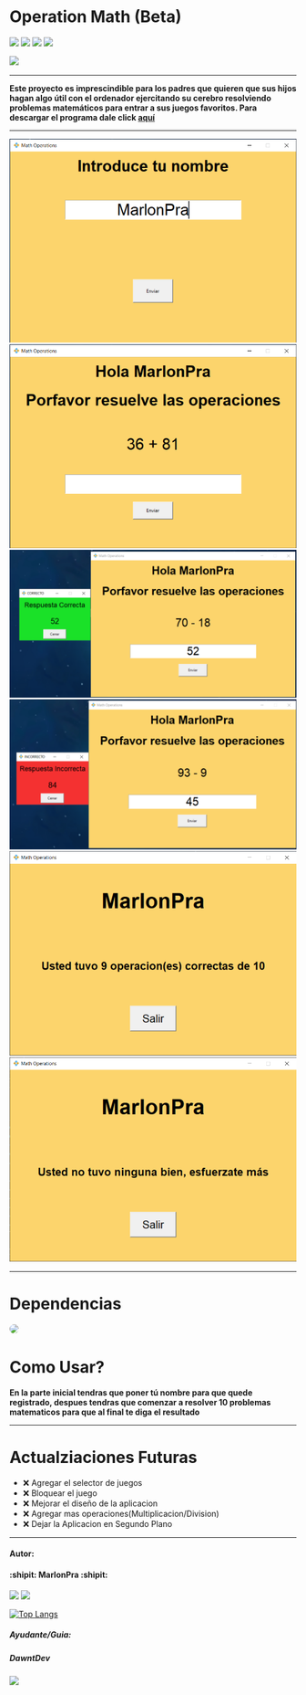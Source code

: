 # **Operation Math (Beta)** 

<a href="https://github.com/MarlonPra/operations-math/issues"><img src="https://img.shields.io/github/issues/MarlonPra/operations-math"></a> <a href="https://github.com/MarlonPra/operations-math/fork"><img src="https://img.shields.io/github/forks/MarlonPra/operations-math"></a> <a href="https://github.com/MarlonPra/operations-math"><img src="https://img.shields.io/github/stars/MarlonPra/operations-math"></a> <img src="https://img.shields.io/github/watchers/MarlonPra/operations-math.svg">

<img src="http://ForTheBadge.com/images/badges/made-with-python.svg">




------------

**Este proyecto es imprescindible para los padres que quieren que sus hijos hagan algo útil con el ordenador ejercitando su cerebro resolviendo problemas matemáticos para entrar a sus juegos favoritos.
Para descargar el programa dale click [aquí](https://github.com/MarlonPra/operations-math "Mi proyecto aca")**

------------


![](img/img1.png)
![](img/img2.png)
![](img/img3.png)
![](img/img4.png)
![](img/img5.png)
![](img/img6.png)


------------

# Dependencias
<img src="https://img.shields.io/badge/Python-3776AB?style=for-the-badge&logo=python&logoColor=white" style="border-radius: 25px;">

# Como Usar?
**En la parte inicial tendras que poner tú nombre para que quede registrado, despues tendras que comenzar a resolver 10 problemas matematicos para que al final te diga el resultado**

------------
# Actualziaciones Futuras

- ❌ Agregar el selector de juegos
- ❌ Bloquear el juego
- ❌ Mejorar el diseño de la aplicacion
- ❌ Agregar mas operaciones(Multiplicacion/Division)
- ❌ Dejar la Aplicacion en Segundo Plano

------------

#### Autor:
#### :shipit: **MarlonPra** :shipit:
<a href="https://github.com/MarlonPra"><img src="https://img.shields.io/badge/GitHub-100000?style=for-the-badge&logo=github&logoColor=white"></a> <a href="https://twitter.com/MarlonPraYT"><img src="https://img.shields.io/badge/Twitter-1DA1F2?style=for-the-badge&logo=twitter&logoColor=white"></a>

[![Top Langs](https://github-readme-stats.vercel.app/api/top-langs/?username=MarlonPra)](https://github.com/MarlonPra/github-readme-stats)

##### Ayudante/Guia:
##### **DawntDev**
<a href="https://github.com/MarlonPra"><img src="https://img.shields.io/badge/GitHub-100000?style=for-the-badge&logo=github&logoColor=white"></a> <a href="https://github.com/DawntDev">

